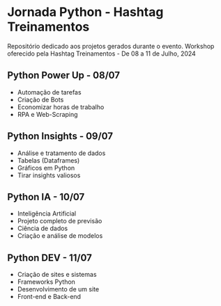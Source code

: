 # Jornada Python - Hashtag Treinamentos

Repositório dedicado aos projetos gerados durante o evento.
Workshop oferecido pela Hashtag Treinamentos - De 08 a 11 de Julho, 2024

## Python Power Up - 08/07
- Automação de tarefas
- Criação de Bots
- Economizar horas de trabalho
- RPA e Web-Scraping

## Python Insights - 09/07
- Análise e tratamento de dados
- Tabelas (Dataframes)
- Gráficos em Python
- Tirar insights valiosos

## Python IA - 10/07
- Inteligência Artificial
- Projeto completo de previsão
- Ciência de dados
- Criação e análise de modelos

## Python DEV - 11/07
- Criação de sites e sistemas
- Frameworks Python
- Desenvolvimento de um site
- Front-end e Back-end